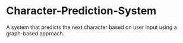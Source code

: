 # Character-Prediction-System
A system that predicts the next character based on user input using a graph-based approach.
